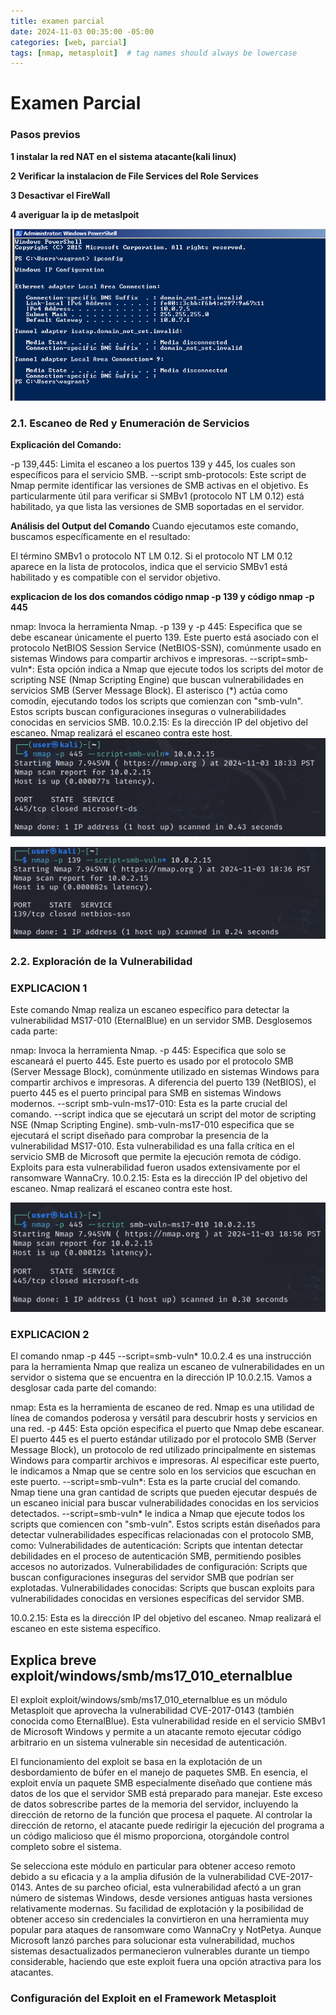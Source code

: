 ```yaml
---
title: examen parcial
date: 2024-11-03 00:35:00 -05:00
categories: [web, parcial]
tags: [nmap, metasploit]  # tag names should always be lowercase
---
```


# Examen Parcial



### Pasos previos


**1 instalar la red NAT en el sistema atacante(kali linux)** 


**2 Verificar la instalacion de File Services del Role Services**



**3 Desactivar el FireWall**



**4 averiguar la ip de metaslpoit**

![alt text](/assets/image/ipconfig.png)


### 2.1. Escaneo de Red y Enumeración de Servicios

**Explicación del Comando:**

-p 139,445: Limita el escaneo a los puertos 139 y 445, los cuales son específicos para el servicio SMB.
--script smb-protocols: Este script de Nmap permite identificar las versiones de SMB activas en el objetivo. Es particularmente útil para verificar si SMBv1 (protocolo NT LM 0.12) está habilitado, ya que lista las versiones de SMB soportadas en el servidor.

**Análisis del Output del Comando**
Cuando ejecutamos este comando, buscamos específicamente en el resultado:

El término SMBv1 o protocolo NT LM 0.12.
Si el protocolo NT LM 0.12 aparece en la lista de protocolos, indica que el servicio SMBv1 está habilitado y es compatible con el servidor objetivo.


**explicacion de los dos comandos código nmap -p 139 y código nmap -p 445**

nmap: Invoca la herramienta Nmap.
-p 139 y -p 445: Especifica que se debe escanear únicamente el puerto 139. Este puerto está asociado con el protocolo NetBIOS Session Service (NetBIOS-SSN), comúnmente usado en sistemas Windows para compartir archivos e impresoras.
--script=smb-vuln*: Esta opción indica a Nmap que ejecute todos los scripts del motor de scripting NSE (Nmap Scripting Engine) que buscan vulnerabilidades en servicios SMB (Server Message Block). El asterisco (*) actúa como comodín, ejecutando todos los scripts que comienzan con "smb-vuln". Estos scripts buscan configuraciones inseguras o vulnerabilidades conocidas en servicios SMB.
10.0.2.15: Es la dirección IP del objetivo del escaneo. Nmap realizará el escaneo contra este host.
![alt text](/assets/image/code1.png)

![alt text](/assets/image/code2.png)


### 2.2. Exploración de la Vulnerabilidad 

###  EXPLICACION 1
Este comando Nmap realiza un escaneo específico para detectar la vulnerabilidad MS17-010 (EternalBlue) en un servidor SMB. Desglosemos cada parte:

nmap: Invoca la herramienta Nmap.
-p 445: Especifica que solo se escaneará el puerto 445. Este puerto es usado por el protocolo SMB (Server Message Block), comúnmente utilizado en sistemas Windows para compartir archivos e impresoras. A diferencia del puerto 139 (NetBIOS), el puerto 445 es el puerto principal para SMB en sistemas Windows modernos.
--script smb-vuln-ms17-010: Esta es la parte crucial del comando. --script indica que se ejecutará un script del motor de scripting NSE (Nmap Scripting Engine). smb-vuln-ms17-010 especifica que se ejecutará el script diseñado para comprobar la presencia de la vulnerabilidad MS17-010. Esta vulnerabilidad es una falla crítica en el servicio SMB de Microsoft que permite la ejecución remota de código. Exploits para esta vulnerabilidad fueron usados extensivamente por el ransomware WannaCry.
10.0.2.15: Esta es la dirección IP del objetivo del escaneo. Nmap realizará el escaneo contra este host.

![alt text](/assets/image/code3.png)


###  EXPLICACION 2

El comando nmap -p 445 --script=smb-vuln* 10.0.2.4 es una instrucción para la herramienta Nmap que realiza un escaneo de vulnerabilidades en un servidor o sistema que se encuentra en la dirección IP 10.0.2.15. Vamos a desglosar cada parte del comando:

nmap: Esta es la herramienta de escaneo de red. Nmap es una utilidad de línea de comandos poderosa y versátil para descubrir hosts y servicios en una red.
-p 445: Esta opción especifica el puerto que Nmap debe escanear. El puerto 445 es el puerto estándar utilizado por el protocolo SMB (Server Message Block), un protocolo de red utilizado principalmente en sistemas Windows para compartir archivos e impresoras. Al especificar este puerto, le indicamos a Nmap que se centre solo en los servicios que escuchan en este puerto.
--script=smb-vuln*: Esta es la parte crucial del comando. Nmap tiene una gran cantidad de scripts que pueden ejecutar después de un escaneo inicial para buscar vulnerabilidades conocidas en los servicios detectados. --script=smb-vuln* le indica a Nmap que ejecute todos los scripts que comiencen con "smb-vuln". Estos scripts están diseñados para detectar vulnerabilidades específicas relacionadas con el protocolo SMB, como:
Vulnerabilidades de autenticación: Scripts que intentan detectar debilidades en el proceso de autenticación SMB, permitiendo posibles accesos no autorizados.
Vulnerabilidades de configuración: Scripts que buscan configuraciones inseguras del servidor SMB que podrían ser explotadas.
Vulnerabilidades conocidas: Scripts que buscan exploits para vulnerabilidades conocidas en versiones específicas del servidor SMB.

10.0.2.15: Esta es la dirección IP del objetivo del escaneo. Nmap realizará el escaneo en este sistema específico.


## Explica breve exploit/windows/smb/ms17_010_eternalblue
El exploit exploit/windows/smb/ms17_010_eternalblue es un módulo Metasploit que aprovecha la vulnerabilidad CVE-2017-0143 (también conocida como EternalBlue). Esta vulnerabilidad reside en el servicio SMBv1 de Microsoft Windows y permite a un atacante remoto ejecutar código arbitrario en un sistema vulnerable sin necesidad de autenticación.

El funcionamiento del exploit se basa en la explotación de un desbordamiento de búfer en el manejo de paquetes SMB. En esencia, el exploit envía un paquete SMB especialmente diseñado que contiene más datos de los que el servidor SMB está preparado para manejar. Este exceso de datos sobrescribe partes de la memoria del servidor, incluyendo la dirección de retorno de la función que procesa el paquete. Al controlar la dirección de retorno, el atacante puede redirigir la ejecución del programa a un código malicioso que él mismo proporciona, otorgándole control completo sobre el sistema.

Se selecciona este módulo en particular para obtener acceso remoto debido a su eficacia y a la amplia difusión de la vulnerabilidad CVE-2017-0143. Antes de su parcheo oficial, esta vulnerabilidad afectó a un gran número de sistemas Windows, desde versiones antiguas hasta versiones relativamente modernas. Su facilidad de explotación y la posibilidad de obtener acceso sin credenciales la convirtieron en una herramienta muy popular para ataques de ransomware como WannaCry y NotPetya. Aunque Microsoft lanzó parches para solucionar esta vulnerabilidad, muchos sistemas desactualizados permanecieron vulnerables durante un tiempo considerable, haciendo que este exploit fuera una opción atractiva para los atacantes.


### Configuración del Exploit en el Framework Metasploit


